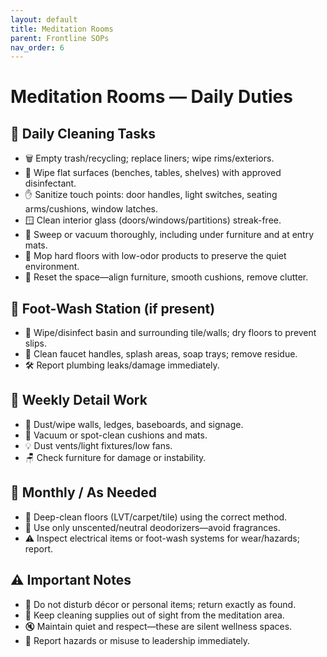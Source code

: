```yaml
---
layout: default
title: Meditation Rooms
parent: Frontline SOPs
nav_order: 6
---
```


# Meditation Rooms — Daily Duties

## 🔹 Daily Cleaning Tasks
- 🗑 Empty trash/recycling; replace liners; wipe rims/exteriors.
- 🧴 Wipe flat surfaces (benches, tables, shelves) with approved disinfectant.
- ✋ Sanitize touch points: door handles, light switches, seating arms/cushions, window latches.
- 🪟 Clean interior glass (doors/windows/partitions) streak-free.
- 🧹 Sweep or vacuum thoroughly, including under furniture and at entry mats.
- 🧼 Mop hard floors with low-odor products to preserve the quiet environment.
- 🌸 Reset the space—align furniture, smooth cushions, remove clutter.

## 🔹 Foot-Wash Station (if present)
- 🚿 Wipe/disinfect basin and surrounding tile/walls; dry floors to prevent slips.
- 🧽 Clean faucet handles, splash areas, soap trays; remove residue.
- 🛠 Report plumbing leaks/damage immediately.

## 🔹 Weekly Detail Work
- 🧽 Dust/wipe walls, ledges, baseboards, and signage.
- 💺 Vacuum or spot-clean cushions and mats.
- 💡 Dust vents/light fixtures/low fans.
- 🪑 Check furniture for damage or instability.

## 🔹 Monthly / As Needed
- 🧼 Deep-clean floors (LVT/carpet/tile) using the correct method.
- 🧘 Use only unscented/neutral deodorizers—avoid fragrances.
- ⚠️ Inspect electrical items or foot-wash systems for wear/hazards; report.

## ⚠️ Important Notes
- 🙏 Do not disturb décor or personal items; return exactly as found.
- 🛒 Keep cleaning supplies out of sight from the meditation area.
- 🔇 Maintain quiet and respect—these are silent wellness spaces.
- 🚨 Report hazards or misuse to leadership immediately.
